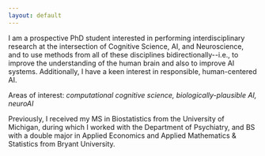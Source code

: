 ```yaml
---
layout: default
---
```


I am a prospective PhD student interested in performing interdisciplinary research at the intersection of Cognitive Science, AI, and Neuroscience, and to use methods from all of these disciplines bidirectionally--i.e., to improve the understanding of the human brain and also to improve AI systems. Additionally, I have a keen interest in responsible, human-centered AI.

Areas of interest: *computational cognitive science, biologically-plausible AI, neuroAI*

<!-- Currently, I am an Associate Director of Product Management at [Panalgo](https://panalgo.com/). Previously, I was a member of the Health Analytic Solutions team at Panalgo. My contributions fall into four primary buckets:

- Creating and planning product enhancements while also triaging bugs
- Developing, testing, and validating features and machine learning tools for the platform
- Providing technical support, guidance, and documentation for users
- Streamlining and automating reproducible internal workflows -->

Previously, I received my MS in Biostatistics from the University of Michigan, during which I worked with the Department of Psychiatry, and BS with a double major in Applied Economics and Applied Mathematics &amp; Statistics from Bryant University.

<!-- A copy of my CV can be found [here](/assets/cv.pdf). -->

<!-- Check out [this site](https://jskaza.github.io/my-foster-dogs/) I made about one of my passions, fostering dogs! -->
